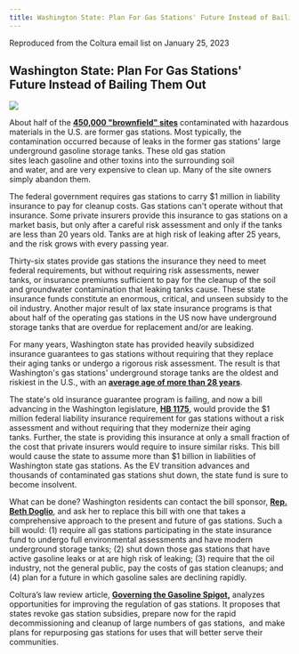 ```yaml
--- 
title: Washington State: Plan For Gas Stations' Future Instead of Bailing Them Out
---
```


Reproduced from the Coltura email list on January 25, 2023

## **Washington State: Plan For Gas Stations' Future Instead of Bailing Them Out**

![](https://mcusercontent.com/0c1691e5eb3aa7f22b2f82df3/images/43c3d4a3-a4a6-f095-09bd-ed7779040345.png)

About half of the [**450,000 "brownfield" sites**](https://coltura.us15.list-manage.com/track/click?u=0c1691e5eb3aa7f22b2f82df3&id=856c3a9be8&e=486287c305) contaminated with hazardous materials in the U.S. are former gas stations. Most typically, the contamination occurred because of leaks in the former gas stations' large underground gasoline storage tanks. These old gas station sites leach gasoline and other toxins into the surrounding soil and water, and are very expensive to clean up. Many of the site owners simply abandon them.  
  
The federal government requires gas stations to carry $1 million in liability insurance to pay for cleanup costs. Gas stations can't operate without that insurance. Some private insurers provide this insurance to gas stations on a market basis, but only after a careful risk assessment and only if the tanks are less than 20 years old. Tanks are at high risk of leaking after 25 years, and the risk grows with every passing year.  
  
Thirty-six states provide gas stations the insurance they need to meet federal requirements, but without requiring risk assessments, newer tanks, or insurance premiums sufficient to pay for the cleanup of the soil and groundwater contamination that leaking tanks cause. These state insurance funds constitute an enormous, critical, and unseen subsidy to the oil industry. Another major result of lax state insurance programs is that about half of the operating gas stations in the US now have underground storage tanks that are overdue for replacement and/or are leaking.    
  
For many years, Washington state has provided heavily subsidized insurance guarantees to gas stations without requiring that they replace their aging tanks or undergo a rigorous risk assessment. The result is that Washington's gas stations' underground storage tanks are the oldest and riskiest in the U.S., with an **[average age of more than 28 years](https://coltura.us15.list-manage.com/track/click?u=0c1691e5eb3aa7f22b2f82df3&id=62a85d1ad4&e=486287c305)**.    
  
The state's old insurance guarantee program is failing, and now a bill advancing in the Washington legislature, **[HB 1175](https://coltura.us15.list-manage.com/track/click?u=0c1691e5eb3aa7f22b2f82df3&id=0d7adc3323&e=486287c305)**, would provide the $1 million federal liability insurance requirement for gas stations without a risk assessment and without requiring that they modernize their aging tanks. Further, the state is providing this insurance at only a small fraction of the cost that private insurers would require to insure similar risks. This bill would cause the state to assume more than $1 billion in liabilities of Washington state gas stations. As the EV transition advances and thousands of contaminated gas stations shut down, the state fund is sure to become insolvent.

What can be done? Washington residents can contact the bill sponsor, **[Rep. Beth Doglio](mailto:beth.doglio@leg.wa.gov?subject=Please%20don't%20advance%20HB%201175&body=Dear%20Rep.%20Doglio%3A%0A%0AHB%201175%20is%20a%20terrible%20idea.%20%20We%20shouldn't%20be%20using%20state%20funds%20to%20bail%20out%20the%20oil%20industry.%20%20We%20need%20a%20comprehensive%20solution%20to%20the%20crisis%20of%20Washington%20gas%20stations%20that%20avoid%20subsidizing%20and%20facilitating%20pollution%20of%20our%20soil%20and%20water.%0A%0AThank%20you%2C)**, and ask her to replace this bill with one that takes a comprehensive approach to the present and future of gas stations. Such a bill would: (1) require all gas stations participating in the state insurance fund to undergo full environmental assessments and have modern underground storage tanks; (2) shut down those gas stations that have active gasoline leaks or at are high risk of leaking; (3) require that the oil industry, not the general public, pay the costs of gas station cleanups; and (4) plan for a future in which gasoline sales are declining rapidly.

Coltura’s law review article, **[Governing the Gasoline Spigot,](https://coltura.us15.list-manage.com/track/click?u=0c1691e5eb3aa7f22b2f82df3&id=e4ecf124a6&e=486287c305)** analyzes opportunities for improving the regulation of gas stations. It proposes that states revoke gas station subsidies, prepare now for the rapid decommissioning and cleanup of large numbers of gas stations,  and make plans for repurposing gas stations for uses that will better serve their communities.
